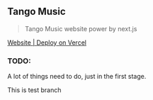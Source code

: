 ## Tango Music

> Tango Music website power by next.js

[Website | Deploy on Vercel](https://music.chenxii.xyz)

### TODO:

A lot of things need to do, just in the first stage.

This is test branch
